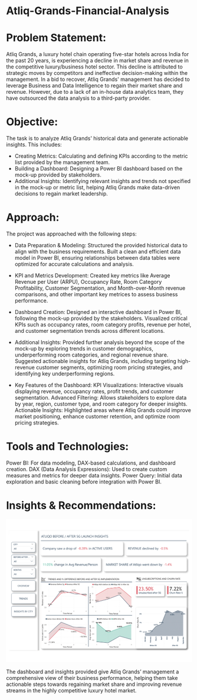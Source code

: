 # Atliq-Grands-Financial-Analysis

# Problem Statement:
Atliq Grands, a luxury hotel chain operating five-star hotels across India for the past 20 years, is experiencing a decline in market share and revenue in the competitive luxury/business hotel sector. This decline is attributed to strategic moves by competitors and ineffective decision-making within the management. In a bid to recover, Atliq Grands' management has decided to leverage Business and Data Intelligence to regain their market share and revenue. However, due to a lack of an in-house data analytics team, they have outsourced the data analysis to a third-party provider.

# Objective:
The task is to analyze Atliq Grands' historical data and generate actionable insights. This includes:

* Creating Metrics: Calculating and defining KPIs according to the metric list provided by the management team.
* Building a Dashboard: Designing a Power BI dashboard based on the mock-up provided by stakeholders.
* Additional Insights: Identifying relevant insights and trends not specified in the mock-up or metric list, helping Atliq Grands make data-driven decisions to regain market leadership.

# Approach:
The project was approached with the following steps:

* Data Preparation & Modeling:
Structured the provided historical data to align with the business requirements.
Built a clean and efficient data model in Power BI, ensuring relationships between data tables were optimized for accurate calculations and analysis.

* KPI and Metrics Development:
Created key metrics like Average Revenue per User (ARPU), Occupancy Rate, Room Category Profitability, Customer Segmentation, and Month-over-Month revenue comparisons, and other important key metrices to assess business performance.

* Dashboard Creation:
Designed an interactive dashboard in Power BI, following the mock-up provided by the stakeholders.
Visualized critical KPIs such as occupancy rates, room category profits, revenue per hotel, and customer segmentation trends across different locations.

* Additional Insights:
Provided further analysis beyond the scope of the mock-up by exploring trends in customer demographics, underperforming room categories, and regional revenue share.
Suggested actionable insights for Atliq Grands, including targeting high-revenue customer segments, optimizing room pricing strategies, and identifying key underperforming regions.

* Key Features of the Dashboard:
KPI Visualizations: Interactive visuals displaying revenue, occupancy rates, profit trends, and customer segmentation.
Advanced Filtering: Allows stakeholders to explore data by year, region, customer type, and room category for deeper insights.
Actionable Insights: Highlighted areas where Atliq Grands could improve market positioning, enhance customer retention, and optimize room pricing strategies.


# Tools and Technologies:
Power BI: For data modeling, DAX-based calculations, and dashboard creation.
DAX (Data Analysis Expressions): Used to create custom measures and metrics for deeper data insights.
Power Query: Initial data exploration and basic cleaning before integration with Power BI.

# Insights & Recommendations:
![Sales Dashboard](https://github.com/Aahil-Hussain/5G-Sales-Insights/blob/main/5G%20Sales%20Insights-1.png)


The dashboard and insights provided give Atliq Grands’ management a comprehensive view of their business performance, helping them take actionable steps towards regaining market share and improving revenue streams in the highly competitive luxury hotel market.
